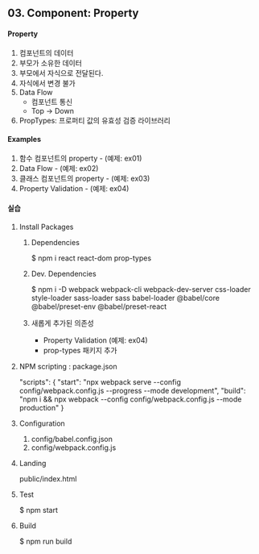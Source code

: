 ## 03. Component: Property

#### Property

1. 컴포넌트의 데이터
2. 부모가 소유한 데이터
3. 부모에서 자식으로 전달된다.
4. 자식에서 변경 불가
5. Data Flow
      - 컴포넌트 통신
      - Top -> Down
6. PropTypes: 프로퍼티 값의 유효성 검증 라이브러리

#### Examples

1. 함수 컴포넌트의 property - (예제: ex01)
2. Data Flow - (예제: ex02)
3. 클래스 컴포넌트의 property - (예제: ex03)
4. Property Validation - (예제: ex04)

#### 실습

1. Install Packages

      1. Dependencies

            $ npm i react react-dom prop-types

      2. Dev. Dependencies

            $ npm i -D webpack webpack-cli webpack-dev-server css-loader style-loader sass-loader sass babel-loader @babel/core @babel/preset-env @babel/preset-react

      3. 새롭게 추가된 의존성
            - Property Validation (예제: ex04)
            - prop-types 패키지 추가

2. NPM scripting : package.json

      "scripts": {
      "start": "npx webpack serve --config config/webpack.config.js --progress --mode development",
      "build": "npm i && npx webpack --config config/webpack.config.js --mode production"
      }

3. Configuration

      1. config/babel.config.json
      2. config/webpack.config.js

4. Landing

      public/index.html

5. Test

      $ npm start

6. Build

      $ npm run build
